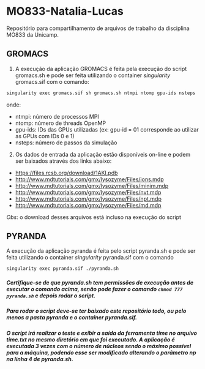# MO833-Natalia-Lucas
Repositório para compartilhamento de arquivos de trabalho da disciplina MO833 da Unicamp.

## GROMACS
1. A execução da aplicação GROMACS é feita pela execução do script gromacs.sh e pode ser feita utilizando o container _singularity_ gromacs.sif com o comando:
```bash
singularity exec gromacs.sif sh gromacs.sh ntmpi ntomp gpu-ids nsteps
```
onde:
* ntmpi: número de processos MPI
* ntomp: número de threads OpenMP
* gpu-ids: IDs das GPUs utilizadas (ex: gpu-id = 01 corresponde ao utilizar as GPUs com IDs 0 e 1)
* nsteps: número de passos da simulação

2. Os dados de entrada da aplicação estão disponíveis on-line e podem ser baixados através dos links abaixo:
* https://files.rcsb.org/download/1AKI.pdb
* http://www.mdtutorials.com/gmx/lysozyme/Files/ions.mdp
* http://www.mdtutorials.com/gmx/lysozyme/Files/minim.mdp
* http://www.mdtutorials.com/gmx/lysozyme/Files/nvt.mdp
* http://www.mdtutorials.com/gmx/lysozyme/Files/npt.mdp
* http://www.mdtutorials.com/gmx/lysozyme/Files/md.mdp

*Obs*: o download desses arquivos está incluso na execução do script



## PYRANDA

A execução da aplicação pyranda é feita pelo script pyranda.sh e pode ser feita utilizando o container _singularity_ pyranda.sif com o comando
```bash
singularity exec pyranda.sif ./pyranda.sh
```
##### Certifique-se de que pyranda.sh tem permissões de execução antes de executar o comando acima, senão pode fazer o comando `chmod 777 pyranda.sh` e depois rodar o script.
##### Para rodar o script deve-se ter baixado este repositório todo, ou pelo menos a pasta pyranda e o container pyranda.sif.
##### O script irá realizar o teste e exibir a saída da ferramenta _time_ no arquivo time.txt no mesmo diretório em que foi executado. A aplicação é executada 3 vezes com o número de núcleos sendo o máximo possível para a máquina, podendo esse ser modificado alterando o parâmetro _np_ na linha 4 de _pyranda.sh_.
